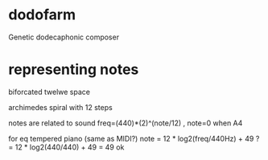 # dodofarm
Genetic dodecaphonic composer

# representing notes

biforcated twelwe space

archimedes spiral with 12 steps

notes are related to sound 
  freq=(440)*(2)^(note/12)
  , note=0 when A4

for eq tempered piano (same as MIDI?)
  note = 12 * log2(freq/440Hz) + 49
  ? = 12 * log2(440/440) + 49 = 49 ok

